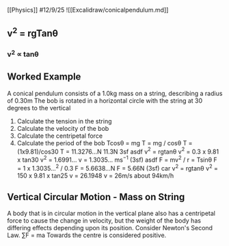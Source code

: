 [[Physics]]
#12/9/25
![[Excalidraw/conicalpendulum.md]]
## v$^2$ = rgTanθ
### v$^2$ ∝ tanθ

## Worked Example
A conical pendulum consists of a 1.0kg mass on a string, describing a radius of 0.30m
The bob is rotated in a horizontal circle with the string at 30 degrees to the vertical
1) Calculate the tension in the string
2) Calculate the velocity of the bob
3) Calculate the centripetal force
4) Calculate the period of the bob
	Tcosθ = mg
	T = mg / cosθ
	T = (1x9.81)/cos30
	T = 11.3276...N 11.3N 3sf
asdf
	v$^2$ = rgtanθ
	v$^2$ = 0.3 x 9.81 x tan30
	v$^2$ = 1.6991...
	v = 1.3035... ms$^{-1}$ (3sf)
asdf
	F = mv$^2$ / r = Tsinθ
	F = 1 x 1.3035...$^2$ / 0.3
	F = 5.6638...N
	F = 5.66N (3sf)
car
	v$^2$ = rgtanθ
	v$^2$ = 150 x 9.81 x tan25
	v = 26.1948
	v = 26m/s 
	about 94km/h
## Vertical Circular Motion - Mass on String
A body that is in circular motion in the vertical plane also has a centripetal force to cause the change in velocity, but the weight of the body has differing effects depending upon its position.
Consider Newton's Second Law.
∑F = ma
Towards the centre is considered positive.